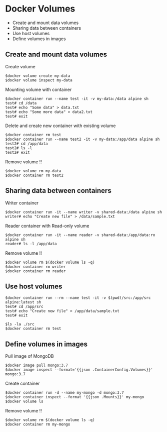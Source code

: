 # Docker Volumes
* Create and mount data volumes
* Sharing data between containers
* Use host volumes
* Define volumes in images

## Create and mount data volumes

Create volume
```
$docker volume create my-data
$docker volume inspect my-data
```

Mounting volume with container
```
$docker container run --name test -it -v my-data:/data alpine sh
test# cd /data
test# echo "Some data" > data.txt
test# echo "Some more data" > data2.txt
test# exit
```

Delete and create new container with existing volume
```
$docker container rm test
$docker container run --name test2 -it -v my-data:/app/data alpine sh
test2# cd /app/data
test2# ls -l
test2# exit
```

Remove volume !!
```
$docker volume rm my-data
$docker container rm test2
```

## Sharing data between containers

Writer container
```
$docker container run -it --name writer -v shared-data:/data alpine sh
writer# echo "Create new file" > /data/sample.txt
```

Reader container with Read-only volume
```
$docker container run -it --name reader -v shared-data:/app/data:ro alpine sh
reader# ls -l /app/data
```

Remove volume !!
```
$docker volume rm $(docker volume ls -q) 
$docker container rm writer
$docker container rm reader
```

## Use host volumes
```
$docker container run --rm --name test -it -v $(pwd)/src:/app/src alpine:latest sh
test# cd /app/src
test# echo "Create new file" > /app/data/sample.txt
test# exit

$ls -la ./src
$docker container rm test
```

## Define volumes in images
Pull image of MongoDB
```
$docker image pull mongo:3.7 
$docker image inspect --format='{{json .ContainerConfig.Volumes}}' mongo:3.7
```

Create container
```
$docker container run -d --name my-mongo -d mongo:3.7
$docker container inspect --format '{{json .Mounts}}' my-mongo
$docker volume ls
```

Remove volume !!
```
$docker volume rm $(docker volume ls -q) 
$docker container rm my-mongo
```